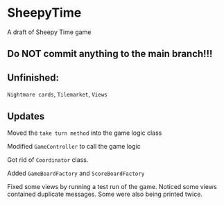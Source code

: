 # SheepyTime

A draft of Sheepy Time game

## Do NOT commit anything to the main branch!!!

## Unfinished:
`Nightmare cards`, `Tilemarket`, `Views`

## Updates
Moved the `take turn method` into the game logic class

Modified `GameController` to call the game logic

Got rid of `Coordinator` class.

Added `GameBoardFactory` and `ScoreBoardFactory`

Fixed some views by running a test run of the game. Noticed some views contained duplicate messages. Some were also being printed twice.
